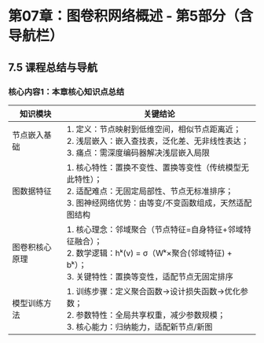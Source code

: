 # 第07章：图卷积网络概述 - 第5部分（含导航栏）
## 7.5 课程总结与导航
### 核心内容1：本章核心知识点总结  
| 知识模块       | 关键结论                                                                 |
|----------------|--------------------------------------------------------------------------|
| 节点嵌入基础   | 1. 定义：节点映射到低维空间，相似节点距离近；<br>2. 浅层嵌入：嵌入查找表，泛化差、无非线性表达；<br>3. 痛点：需深度编码器解决浅层嵌入局限 | 
| 图数据特征     | 1. 核心特性：置换不变性、置换等变性（传统模型无此特性）；<br>2. 适配难点：无固定局部性、节点无标准排序；<br>3. 图神经网络优势：由等变/不变函数组成，天然适配图结构 | 
| 图卷积核心原理 | 1. 核心理念：邻域聚合（节点特征=自身特征+邻域特征融合）；<br>2. 数学逻辑：hᵏ(v) = σ（Wᵏ×聚合(邻域特征) + bᵏ）；<br>3. 关键特性：置换等变性，适配节点无固定排序 |
| 模型训练方法   | 1. 训练步骤：定义聚合函数→设计损失函数→优化参数；<br>2. 参数特性：全局共享权重，减少参数规模；<br>3. 核心能力：归纳能力，适配新节点/新图 | 

